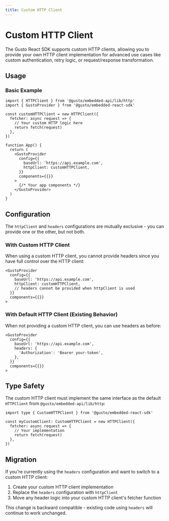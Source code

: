 ```yaml
---
title: Custom HTTP Client
---
```


# Custom HTTP Client

The Gusto React SDK supports custom HTTP clients, allowing you to provide your own HTTP client implementation for advanced use cases like custom authentication, retry logic, or request/response transformation.

## Usage

### Basic Example

```tsx
import { HTTPClient } from '@gusto/embedded-api/lib/http'
import { GustoProvider } from '@gusto/embedded-react-sdk'

const customHTTPClient = new HTTPClient({
  fetcher: async request => {
    // Your custom HTTP logic here
    return fetch(request)
  },
})

function App() {
  return (
    <GustoProvider
      config={{
        baseUrl: 'https://api.example.com',
        httpClient: customHTTPClient,
      }}
      components={{}}
    >
      {/* Your app components */}
    </GustoProvider>
  )
}
```

## Configuration

The `httpClient` and `headers` configurations are mutually exclusive - you can provide one or the other, but not both.

### With Custom HTTP Client

When using a custom HTTP client, you cannot provide headers since you have full control over the HTTP client:

```tsx
<GustoProvider
  config={{
    baseUrl: 'https://api.example.com',
    httpClient: customHTTPClient,
    // headers cannot be provided when httpClient is used
  }}
  components={{}}
>
```

### With Default HTTP Client (Existing Behavior)

When not providing a custom HTTP client, you can use headers as before:

```tsx
<GustoProvider
  config={{
    baseUrl: 'https://api.example.com',
    headers: {
      'Authorization': 'Bearer your-token',
    },
  }}
  components={{}}
>
```

## Type Safety

The custom HTTP client must implement the same interface as the default `HTTPClient` from `@gusto/embedded-api/lib/http`:

```tsx
import type { CustomHTTPClient } from '@gusto/embedded-react-sdk'

const myCustomClient: CustomHTTPClient = new HTTPClient({
  fetcher: async request => {
    // Your implementation
    return fetch(request)
  },
})
```

## Migration

If you're currently using the `headers` configuration and want to switch to a custom HTTP client:

1. Create your custom HTTP client implementation
2. Replace the `headers` configuration with `httpClient`
3. Move any header logic into your custom HTTP client's fetcher function

This change is backward compatible - existing code using `headers` will continue to work unchanged.
